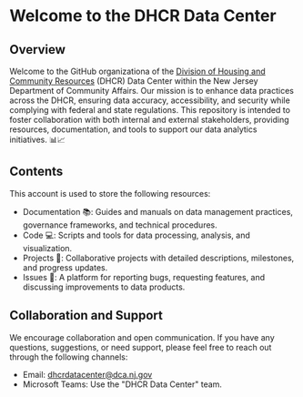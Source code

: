 # Welcome to the DHCR Data Center

## Overview

Welcome to the GitHub organizationa of the [Division of Housing and Community Resources](https://www.nj.gov/dca//dhcr/index.shtml) (DHCR) Data Center within the New Jersey Department of Community Affairs. Our mission is to enhance data practices across the DHCR, ensuring data accuracy, accessibility, and security while complying with federal and state regulations. This repository is intended to foster collaboration with both internal and external stakeholders, providing resources, documentation, and tools to support our data analytics initiatives. 📊📈

## Contents

This account is used to store the following resources:
- Documentation 📚: Guides and manuals on data management practices, governance frameworks, and technical procedures.
- Code 💻: Scripts and tools for data processing, analysis, and visualization.
- Projects 📝: Collaborative projects with detailed descriptions, milestones, and progress updates.
- Issues 🐛: A platform for reporting bugs, requesting features, and discussing improvements to data products.

## Collaboration and Support
We encourage collaboration and open communication. If you have any questions, suggestions, or need support, please feel free to reach out through the following channels:
- Email: [dhcrdatacenter@dca.nj.gov](mailto:dhcrdatacenter@dca.nj.gov)
- Microsoft Teams: Use the "DHCR Data Center" team.

